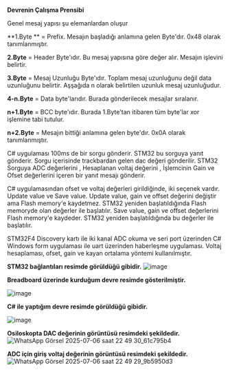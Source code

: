**Devrenin Çalışma Prensibi**

  Genel mesaj yapısı şu elemanlardan oluşur

**1.Byte ** = Prefix. Mesajın başladığı anlamına gelen Byte'dır. 0x48 olarak tanımlanmıştır.

**2.Byte** = Header Byte'ıdır. Bu mesaj yapısına göre değer alır. Mesajın işlevini belirtir.

**3.Byte** = Mesaj Uzunluğu Byte'ıdır. Toplam mesaj uzunluğunu değil data uzunluğunu belirtir. Aşşağıda n olarak belirtilen uzunluk mesaj uzunluğudur.

**4-n.Byte** = Data byte'larıdır. Burada gönderilecek mesajlar sıralanır.

**n+1.Byte** = BCC byte'ıdır. Burada 1.Byte'tan itibaren tüm byte'lar xor işlemine tabi tutulur. 

**n+2.Byte** = Mesajın bittiği anlamına gelen byte'dır. 0x0A olarak tanımlanmıştır.


  C# uygulaması 100ms de bir sorgu gönderir. STM32 bu sorguya yanıt gönderir.
Sorgu içerisinde trackbardan gelen dac değeri gönderilir. 
STM32 Sorguya ADC değerlerini , Hesaplanan voltaj değerini , İşlemcinin Gain ve Ofset değerlerini içeren bir yanıt mesajı gönderir.

  C# uygulamasından ofset ve voltaj değerleri girildiğinde, iki seçenek vardır. Update value ve Save value.
Update value, gain ve offset değerini değiştir ama Flash memory'e kaydetmez. STM32 yeniden başlatıldığında Flash memoryde olan değerler ile başlatılır.
Save value, gain ve offset değerlerini Flash memory'e kaydeder. STM32 yeniden başlatıldığında bu değerler ile başlatılır.

STM32F4 Discovery kartı ile iki kanal ADC okuma ve seri port üzerinden C# Windows form uygulaması ile uart üzerinden haberleşme uygulaması. Voltaj hesaplaması, ofset, gain ve kayan ortalama yöntemi kullanılmıştır. 

**STM32 bağlantıları resimde görüldüğü gibidir.**
![image](https://github.com/user-attachments/assets/ca18a899-9828-40be-bd27-14b436a5bdba)

**Breadboard üzerinde kurduğum devre resimde gösterilmiştir.**

![image](https://github.com/user-attachments/assets/ca8e7236-47e2-495d-a462-3938007234d1)


**C# ile yaptığım devre resimde görüldüğü gibidir.**

![image](https://github.com/user-attachments/assets/8a0e16e1-6359-4b38-9c35-dd071735a5f1)

**Osiloskopta DAC değerinin görüntüsü resimdeki şekildedir.**
![WhatsApp Görsel 2025-07-06 saat 22 49 30_61c795b4](https://github.com/user-attachments/assets/7c091288-92de-49a4-8a49-5d3a90c02615)

**ADC için giriş voltaj değerinin görüntüsü resimdeki şekildedir.**
![WhatsApp Görsel 2025-07-06 saat 22 49 29_9b5950d3](https://github.com/user-attachments/assets/f62ecf27-5367-4962-8834-63812c82f6ce)



